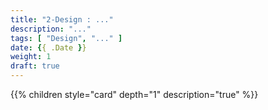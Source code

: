 ```yaml
---
title: "2-Design : ..."
description: "..."
tags: [ "Design", "..." ]
date: {{ .Date }}
weight: 1
draft: true
---
```

{{% children style="card" depth="1"  description="true" %}}
